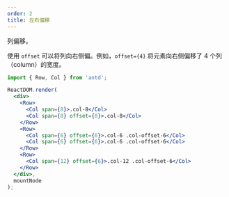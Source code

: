 ```yaml
---
order: 2
title: 左右偏移
---
```


列偏移。

使用 `offset` 可以将列向右侧偏。例如，`offset={4}` 将元素向右侧偏移了 4 个列（column）的宽度。



````jsx
import { Row, Col } from 'antd';

ReactDOM.render(
  <div>
    <Row>
      <Col span={8}>.col-8</Col>
      <Col span={8} offset={8}>.col-8</Col>
    </Row>
    <Row>
      <Col span={6} offset={6}>.col-6 .col-offset-6</Col>
      <Col span={6} offset={6}>.col-6 .col-offset-6</Col>
    </Row>
    <Row>
      <Col span={12} offset={6}>.col-12 .col-offset-6</Col>
    </Row>
  </div>,
  mountNode
);
````
